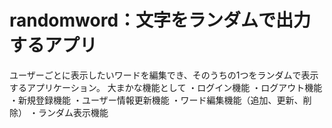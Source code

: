 # randomword：文字をランダムで出力するアプリ
ユーザーごとに表示したいワードを編集でき、そのうちの1つをランダムで表示するアプリケーション。
大まかな機能として
・ログイン機能
・ログアウト機能
・新規登録機能
・ユーザー情報更新機能
・ワード編集機能（追加、更新、削除）
・ランダム表示機能
